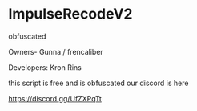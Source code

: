 # ImpulseRecodeV2
obfuscated

Owners- Gunna / frencaliber

Developers:
Kron
Rins


this script is free and is obfuscated our discord is here

https://discord.gg/UfZXPqTt
